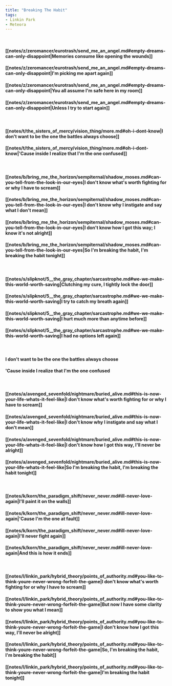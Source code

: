 ```yaml
---
title: "Breaking The Habit"
tags:
- Linkin Park
- Meteora
---
```

&nbsp;
#### [[notes/z/zeromancer/eurotrash/send_me_an_angel.md#empty-dreams-can-only-disappoint|Memories consume like opening the wounds]]
#### [[notes/z/zeromancer/eurotrash/send_me_an_angel.md#empty-dreams-can-only-disappoint|I'm picking me apart again]]
#### [[notes/z/zeromancer/eurotrash/send_me_an_angel.md#empty-dreams-can-only-disappoint|You all assume I'm safe here in my room]]
#### [[notes/z/zeromancer/eurotrash/send_me_an_angel.md#empty-dreams-can-only-disappoint|Unless I try to start again]]
&nbsp;
#### [[notes/t/the_sisters_of_mercy/vision_thing/more.md#oh-i-dont-know|I don't want to be the one the battles always choose]]
#### [[notes/t/the_sisters_of_mercy/vision_thing/more.md#oh-i-dont-know|'Cause inside I realize that I'm the one confused]]
&nbsp;
#### [[notes/b/bring_me_the_horizon/sempiternal/shadow_moses.md#can-you-tell-from-the-look-in-our-eyes|I don't know what's worth fighting for or why I have to scream]]
#### [[notes/b/bring_me_the_horizon/sempiternal/shadow_moses.md#can-you-tell-from-the-look-in-our-eyes|I don't know why I instigate and say what I don't mean]]
#### [[notes/b/bring_me_the_horizon/sempiternal/shadow_moses.md#can-you-tell-from-the-look-in-our-eyes|I don't know how I got this way; I know it's not alright]]
#### [[notes/b/bring_me_the_horizon/sempiternal/shadow_moses.md#can-you-tell-from-the-look-in-our-eyes|So I'm breaking the habit, I'm breaking the habit tonight]]
&nbsp;
#### [[notes/s/slipknot/5__the_gray_chapter/sarcastrophe.md#we-we-make-this-world-worth-saving|Clutching my cure, I tightly lock the door]]
#### [[notes/s/slipknot/5__the_gray_chapter/sarcastrophe.md#we-we-make-this-world-worth-saving|I try to catch my breath again]]
#### [[notes/s/slipknot/5__the_gray_chapter/sarcastrophe.md#we-we-make-this-world-worth-saving|I hurt much more than anytime before]]
#### [[notes/s/slipknot/5__the_gray_chapter/sarcastrophe.md#we-we-make-this-world-worth-saving|I had no options left again]]
&nbsp;
#### I don't want to be the one the battles always choose
#### 'Cause inside I realize that I'm the one confused
&nbsp;
#### [[notes/a/avenged_sevenfold/nightmare/buried_alive.md#this-is-now-your-life-whats-it-feel-like|I don't know what's worth fighting for or why I have to scream]]
#### [[notes/a/avenged_sevenfold/nightmare/buried_alive.md#this-is-now-your-life-whats-it-feel-like|I don't know why I instigate and say what I don't mean]]
#### [[notes/a/avenged_sevenfold/nightmare/buried_alive.md#this-is-now-your-life-whats-it-feel-like|I don't know how I got this way, I'll never be alright]]
#### [[notes/a/avenged_sevenfold/nightmare/buried_alive.md#this-is-now-your-life-whats-it-feel-like|So I'm breaking the habit, I'm breaking the habit tonight]]
&nbsp;
#### [[notes/k/korn/the_paradigm_shift/never_never.md#ill-never-love-again|I'll paint it on the walls]]
#### [[notes/k/korn/the_paradigm_shift/never_never.md#ill-never-love-again|'Cause I'm the one at fault]]
#### [[notes/k/korn/the_paradigm_shift/never_never.md#ill-never-love-again|I'll never fight again]]
#### [[notes/k/korn/the_paradigm_shift/never_never.md#ill-never-love-again|And this is how it ends]]
&nbsp;
#### [[notes/l/linkin_park/hybrid_theory/points_of_authority.md#you-like-to-think-youre-never-wrong-forfeit-the-game|I don't know what's worth fighting for or why I have to scream]]
#### [[notes/l/linkin_park/hybrid_theory/points_of_authority.md#you-like-to-think-youre-never-wrong-forfeit-the-game|But now I have some clarity to show you what I mean]]
#### [[notes/l/linkin_park/hybrid_theory/points_of_authority.md#you-like-to-think-youre-never-wrong-forfeit-the-game|I don't know how I got this way, I'll never be alright]]
#### [[notes/l/linkin_park/hybrid_theory/points_of_authority.md#you-like-to-think-youre-never-wrong-forfeit-the-game|So, I'm breaking the habit, I'm breaking the habit]]
#### [[notes/l/linkin_park/hybrid_theory/points_of_authority.md#you-like-to-think-youre-never-wrong-forfeit-the-game|I'm breaking the habit tonight]]
